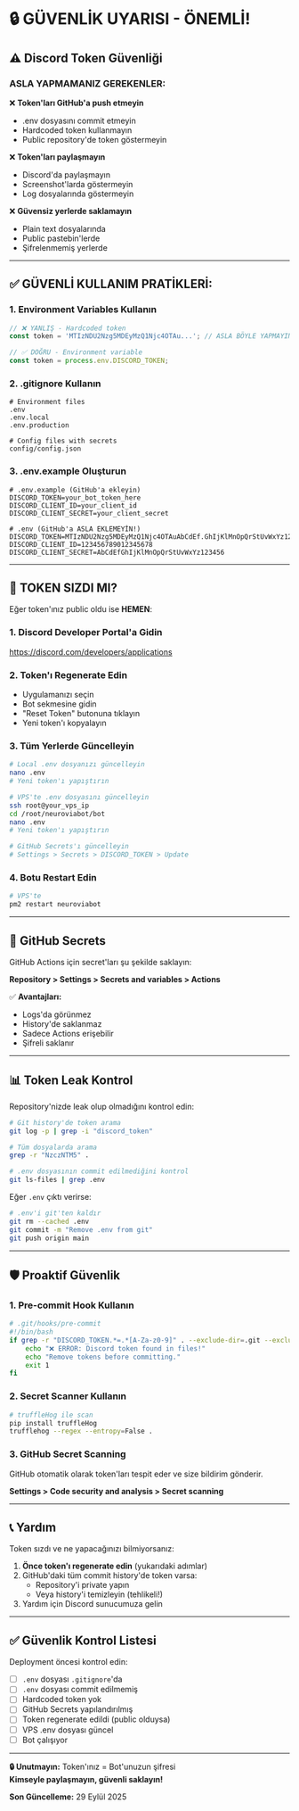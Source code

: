 # 🔒 GÜVENLİK UYARISI - ÖNEMLİ!

## ⚠️ Discord Token Güvenliği

### **ASLA YAPMAMANIZ GEREKENLER:**

❌ **Token'ları GitHub'a push etmeyin**
- .env dosyasını commit etmeyin
- Hardcoded token kullanmayın
- Public repository'de token göstermeyin

❌ **Token'ları paylaşmayın**
- Discord'da paylaşmayın
- Screenshot'larda göstermeyin
- Log dosyalarında göstermeyin

❌ **Güvensiz yerlerde saklamayın**
- Plain text dosyalarında
- Public pastebin'lerde
- Şifrelenmemiş yerlerde

---

## ✅ GÜVENLİ KULLANIM PRATİKLERİ:

### 1. **Environment Variables Kullanın**

```javascript
// ❌ YANLIŞ - Hardcoded token
const token = 'MTIzNDU2Nzg5MDEyMzQ1Njc4OTAu...'; // ASLA BÖYLE YAPMAYIN!

// ✅ DOĞRU - Environment variable
const token = process.env.DISCORD_TOKEN;
```

### 2. **.gitignore Kullanın**

```gitignore
# Environment files
.env
.env.local
.env.production

# Config files with secrets
config/config.json
```

### 3. **.env.example Oluşturun**

```env
# .env.example (GitHub'a ekleyin)
DISCORD_TOKEN=your_bot_token_here
DISCORD_CLIENT_ID=your_client_id
DISCORD_CLIENT_SECRET=your_client_secret
```

```env
# .env (GitHub'a ASLA EKLEMEYİN!)
DISCORD_TOKEN=MTIzNDU2Nzg5MDEyMzQ1Njc4OTAuAbCdEf.GhIjKlMnOpQrStUvWxYz123456789012
DISCORD_CLIENT_ID=123456789012345678
DISCORD_CLIENT_SECRET=AbCdEfGhIjKlMnOpQrStUvWxYz123456
```

---

## 🚨 TOKEN SIZDI MI?

Eğer token'ınız public oldu ise **HEMEN**:

### 1. **Discord Developer Portal'a Gidin**
https://discord.com/developers/applications

### 2. **Token'ı Regenerate Edin**
- Uygulamanızı seçin
- Bot sekmesine gidin
- "Reset Token" butonuna tıklayın
- Yeni token'ı kopyalayın

### 3. **Tüm Yerlerde Güncelleyin**
```bash
# Local .env dosyanızı güncelleyin
nano .env
# Yeni token'ı yapıştırın

# VPS'te .env dosyasını güncelleyin
ssh root@your_vps_ip
cd /root/neuroviabot/bot
nano .env
# Yeni token'ı yapıştırın

# GitHub Secrets'ı güncelleyin
# Settings > Secrets > DISCORD_TOKEN > Update
```

### 4. **Botu Restart Edin**
```bash
# VPS'te
pm2 restart neuroviabot
```

---

## 🔐 GitHub Secrets

GitHub Actions için secret'ları şu şekilde saklayın:

**Repository > Settings > Secrets and variables > Actions**

✅ **Avantajları:**
- Logs'da görünmez
- History'de saklanmaz
- Sadece Actions erişebilir
- Şifreli saklanır

---

## 📊 Token Leak Kontrol

Repository'nizde leak olup olmadığını kontrol edin:

```bash
# Git history'de token arama
git log -p | grep -i "discord_token"

# Tüm dosyalarda arama
grep -r "NzczNTM5" .

# .env dosyasının commit edilmediğini kontrol
git ls-files | grep .env
```

Eğer `.env` çıktı verirse:
```bash
# .env'i git'ten kaldır
git rm --cached .env
git commit -m "Remove .env from git"
git push origin main
```

---

## 🛡️ Proaktif Güvenlik

### **1. Pre-commit Hook Kullanın**

```bash
# .git/hooks/pre-commit
#!/bin/bash
if grep -r "DISCORD_TOKEN.*=.*[A-Za-z0-9]" . --exclude-dir=.git --exclude-dir=node_modules; then
    echo "❌ ERROR: Discord token found in files!"
    echo "Remove tokens before committing."
    exit 1
fi
```

### **2. Secret Scanner Kullanın**

```bash
# truffleHog ile scan
pip install truffleHog
trufflehog --regex --entropy=False .
```

### **3. GitHub Secret Scanning**

GitHub otomatik olarak token'ları tespit eder ve size bildirim gönderir.

**Settings > Code security and analysis > Secret scanning**

---

## 📞 Yardım

Token sızdı ve ne yapacağınızı bilmiyorsanız:

1. **Önce token'ı regenerate edin** (yukarıdaki adımlar)
2. GitHub'daki tüm commit history'de token varsa:
   - Repository'i private yapın
   - Veya history'i temizleyin (tehlikeli!)
3. Yardım için Discord sunucumuza gelin

---

## ✅ Güvenlik Kontrol Listesi

Deployment öncesi kontrol edin:

- [ ] `.env` dosyası `.gitignore`'da
- [ ] `.env` dosyası commit edilmemiş
- [ ] Hardcoded token yok
- [ ] GitHub Secrets yapılandırılmış
- [ ] Token regenerate edildi (public olduysa)
- [ ] VPS .env dosyası güncel
- [ ] Bot çalışıyor

---

**🔒 Unutmayın:** Token'ınız = Bot'unuzun şifresi  
**Kimseyle paylaşmayın, güvenli saklayın!**

**Son Güncelleme:** 29 Eylül 2025
